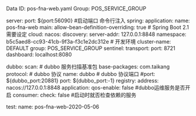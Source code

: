 Data ID: pos-fna-web.yaml
Group: POS_SERVICE_GROUP

server:
  port: ${port:56090} #启动端口 命令行注入
spring:
  application:
    name: pos-fna-web
  main:
    allow-bean-definition-overriding: true # Spring Boot 2.1 需要设定
  cloud:
    nacos:
      discovery:
        server-addr: 127.0.0.1:8848
        namespace: b5c5aed8-cc93-41cb-9f3a-f3c1e2dc312e # 开发环境
        cluster-name: DEFAULT
        group: POS_SERVICE_GROUP
    sentinel:
      transport:
        port: 8721
        dashboard: localhost:8080
        
dubbo:
  scan:
    # dubbo 服务扫描基准包
    base-packages: com.taikang
  protocol:
    # dubbo 协议
    name: dubbo
    # dubbo 协议端口
    #port: ${dubbo_port:20881}
    port: ${dubbo_port:-1}
  registry:
    address: nacos://127.0.0.1:8848
  application:
    qos-enable: false #dubbo运维服务是否开启
  consumer:
    check: false  #启动时就否检查依赖的服务

test: 
  name: pos-fna-web-2020-05-06